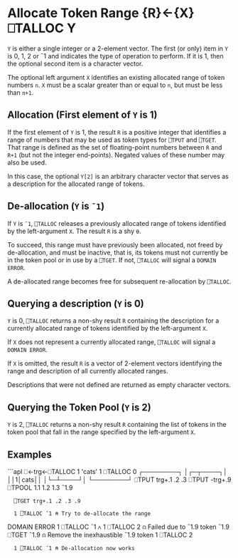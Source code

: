 <h1 class="heading"><span class="name">Allocate Token Range</span> <span class="command">{R}←{X} ⎕TALLOC Y</span></h1>

`Y` is either a single integer or a 2-element vector. The first (or only) item in `Y` is 0, 1, 2 or ¯1 and indicates the type of operation to perform. If it is 1, then the optional second item is a character vector.

The optional left argument  `X` identifies an existing allocated range of token numbers `n`. `X` must be a scalar greater than or equal to `n`, but must be less than `n+1`.

## Allocation (First element of `Y` is 1)

If the first element of `Y` is 1,  the result `R` is a positive integer that identifies a range of numbers that may be used as token types for `⎕TPUT` and `⎕TGET`. That range is defined as the set of floating-point numbers between `R` and `R+1` (but not the integer end-points). Negated values of these number may also be used.

In this case, the optional `Y[2]` is an arbitrary character vector that serves as a description for the allocated range of tokens.

## De-allocation (`Y` is `¯1`)

If `Y` is `¯1`, `⎕TALLOC` releases a previously allocated range of tokens identified by the left-argument `X`. The result `R` is a shy `⍬`.

To succeed, this range must have previously been allocated, not freed by de-allocation, and must be inactive, that is, its tokens must not currently be  in the token pool or in use by a `⎕TGET`. If not, `⎕TALLOC` will signal a `DOMAIN ERROR`.

A de-allocated range becomes free for subsequent re-allocation by `⎕TALLOC`.

## Querying a description (`Y` is 0)

`Y` is 0, `⎕TALLOC` returns a non-shy result `R` containing the description for a currently allocated range of tokens identified by the left-argument `X`.

If `X` does not represent a currently allocated range, `⎕TALLOC` will signal a `DOMAIN ERROR`.

If `X` is omitted, the result `R` is a vector of 2-element vectors identifying the range and description of all currently allocated ranges.

Descriptions that were not defined are returned as empty character vectors.

## Querying  the Token Pool (`Y` is 2)

`Y` is 2, `⎕TALLOC` returns a non-shy result `R` containing the list of tokens in the token pool that fall in the range specified by the left-argument `X`.

<h2 class="example">Examples</h2>
```apl
       ⎕←trg←⎕TALLOC 1 'cats'
1
       ⎕TALLOC 0
┌────────┐
│┌─┬────┐│
││1│cats││
│└─┴────┘│
└────────┘
      ⎕TPUT trg+.1 .2 .3
      ⎕TPUT -trg+.9
      ⎕TPOOL             
1.1 1.2 1.3 ¯1.9
      
      ⎕TGET trg+.1 .2 .3 .9
 
      1 ⎕TALLOC ¯1 ⍝ Try to de-allocate the range     
DOMAIN ERROR
      1 ⎕TALLOC ¯1 
        ∧
      1 ⎕TALLOC 2  ⍝ Failed due to ¯1.9 token
¯1.9
      ⎕TGET ¯1.9   ⍝ Remove the inexhaustible ¯1.9 token
      1 ⎕TALLOC 2

      1 ⎕TALLOC ¯1 ⍝ De-allocation now works   
```
